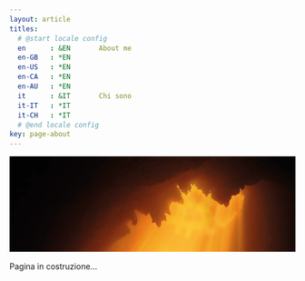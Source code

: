 ```yaml
---
layout: article
titles:
  # @start locale config
  en      : &EN       About me
  en-GB   : *EN
  en-US   : *EN
  en-CA   : *EN
  en-AU   : *EN
  it      : &IT       Chi sono
  it-IT   : *IT
  it-CH   : *IT
  # @end locale config
key: page-about
---
```


![TeXt Theme](https://raw.githubusercontent.com/loop-btc/loop-btc.github.io/master/assets/images/btc_header.jpg)

Pagina in costruzione...
